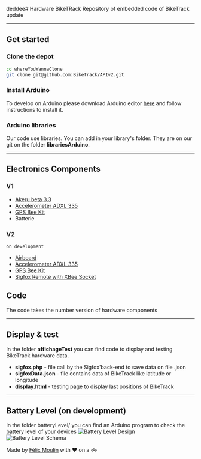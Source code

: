 deddee# Hardware BikeTRack
Repository of embedded code of BikeTrack
update
____________
## Get started

### Clone the depot
```bash
cd whereYouWannaClone
git clone git@github.com:BikeTrack/APIv2.git
```

### Install Arduino 
To develop on Arduino please download Arduino editor [here](https://www.arduino.cc/en/Main/Software) and follow instructions to install it.

### Arduino libraries
Our code use libraries. You can add in your library's folder. They are on our git on the folder __librariesArduino__.

____________

## Electronics Components
### V1
* [Akeru beta 3.3](http://snootlab.com/lang-en/snootlab-shields/829-akeru-beta-33-en.html)
* [Accelerometer ADXL 335](https://learn.adafruit.com/adafruit-analog-accelerometer-breakouts/downloads)
* [GPS Bee Kit](http://wiki.seeedstudio.com/wiki/GPS_Bee_kit)
* Batterie

### V2
```on development```
* [Airboard](http://www.theairboard.cc)
* [Accelerometer ADXL 335](https://learn.adafruit.com/adafruit-analog-accelerometer-breakouts/downloads)
* [GPS Bee Kit](http://wiki.seeedstudio.com/wiki/GPS_Bee_kit)
* [Sigfox Remote with XBee Socket](https://www.cooking-hacks.com/sigfox-module-for-arduino-waspmote-raspberry-pi-intel-galileo-868-mhz-7184)

## Code
The code takes the number version of hardware components

____________
## Display & test
In the folder __affichageTest__ you can find code to display and testing BikeTrack hardware data.
* __sigfox.php__ - file call by the Sigfox'back-end to save data on file .json
* __sigfoxData.json__ - file contains data of BikeTrack like latitude or longitude
* __display.html__ - testing page to display last positions of BikeTrack

____________
## Battery Level (on development)
In the folder batteryLevel/ you can find an Arduino program to check the battery level of your devices
![Battery Level Design](https://github.com/BikeTrack/Hardware/blob/master/.pictures/batteryLevelDesign.png)
![Battery Level Schema](https://github.com/BikeTrack/Hardware/blob/master/.pictures/batteryLevelSchema.png)

Made by [Félix Moulin](www.felix-moulin.fr) with ❤️  on a :bike:
